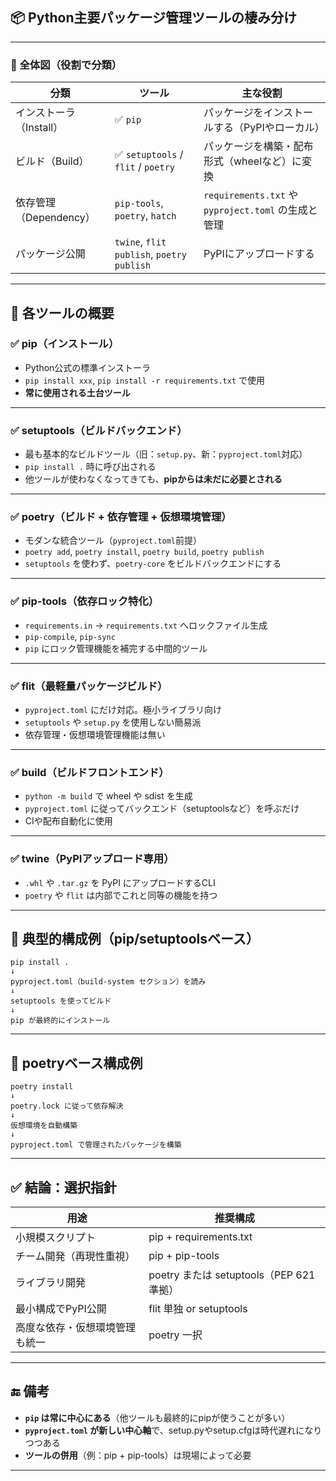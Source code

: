 

## 📦 Python主要パッケージ管理ツールの棲み分け

---

### 🧭 全体図（役割で分類）

| 分類               | ツール                                       | 主な役割                                         |
| ---------------- | ----------------------------------------- | -------------------------------------------- |
| インストーラ（Install）  | ✅ `pip`                                   | パッケージをインストールする（PyPIやローカル）                    |
| ビルド（Build）       | ✅ `setuptools` / `flit` / `poetry`        | パッケージを構築・配布形式（wheelなど）に変換                    |
| 依存管理（Dependency） | `pip-tools`, `poetry`, `hatch`            | `requirements.txt` や `pyproject.toml` の生成と管理 |
| パッケージ公開          | `twine`, `flit publish`, `poetry publish` | PyPIにアップロードする                                |

---

## 🔧 各ツールの概要

### ✅ pip（インストール）

* Python公式の標準インストーラ
* `pip install xxx`, `pip install -r requirements.txt` で使用
* **常に使用される土台ツール**

---

### ✅ setuptools（ビルドバックエンド）

* 最も基本的なビルドツール（旧：`setup.py`、新：`pyproject.toml`対応）
* `pip install .` 時に呼び出される
* 他ツールが使わなくなってきても、**pipからは未だに必要とされる**

---

### ✅ poetry（ビルド + 依存管理 + 仮想環境管理）

* モダンな統合ツール（`pyproject.toml`前提）
* `poetry add`, `poetry install`, `poetry build`, `poetry publish`
* `setuptools` を使わず、`poetry-core` をビルドバックエンドにする

---

### ✅ pip-tools（依存ロック特化）

* `requirements.in` → `requirements.txt` へロックファイル生成
* `pip-compile`, `pip-sync`
* `pip` にロック管理機能を補完する中間的ツール

---

### ✅ flit（最軽量パッケージビルド）

* `pyproject.toml` にだけ対応。極小ライブラリ向け
* `setuptools` や `setup.py` を使用しない簡易派
* 依存管理・仮想環境管理機能は無い

---

### ✅ build（ビルドフロントエンド）

* `python -m build` で wheel や sdist を生成
* `pyproject.toml` に従ってバックエンド（setuptoolsなど）を呼ぶだけ
* CIや配布自動化に使用

---

### ✅ twine（PyPIアップロード専用）

* `.whl` や `.tar.gz` を PyPI にアップロードするCLI
* `poetry` や `flit` は内部でこれと同等の機能を持つ

---

## 🧱 典型的構成例（pip/setuptoolsベース）

```
pip install .
↓
pyproject.toml（build-system セクション）を読み
↓
setuptools を使ってビルド
↓
pip が最終的にインストール
```

---

## 🧪 poetryベース構成例

```
poetry install
↓
poetry.lock に従って依存解決
↓
仮想環境を自動構築
↓
pyproject.toml で管理されたパッケージを構築
```

---

## ✅ 結論：選択指針

| 用途              | 推奨構成                             |
| --------------- | -------------------------------- |
| 小規模スクリプト        | pip + requirements.txt           |
| チーム開発（再現性重視）    | pip + pip-tools                  |
| ライブラリ開発         | poetry または setuptools（PEP 621準拠） |
| 最小構成でPyPI公開     | flit 単独 or setuptools            |
| 高度な依存・仮想環境管理も統一 | poetry 一択                        |

---

## 🔚 備考

* **`pip` は常に中心にある**（他ツールも最終的にpipが使うことが多い）
* **`pyproject.toml` が新しい中心軸**で、setup.pyやsetup.cfgは時代遅れになりつつある
* **ツールの併用**（例：pip + pip-tools）は現場によって必要

---
